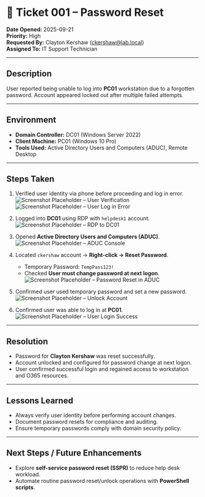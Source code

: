 # 🧾 Ticket 001 – Password Reset

**Date Opened:** 2025-09-21  
**Priority:** High  
**Requested By:** Clayton Kershaw (ckershaw@lab.local)  
**Assigned To:** IT Support Technician  

---

## Description  
User reported being unable to log into **PC01** workstation due to a forgotten password. Account appeared locked out after multiple failed attempts.  

---

## Environment  
- **Domain Controller:** DC01 (Windows Server 2022)  
- **Client Machine:** PC01 (Windows 10 Pro)  
- **Tools Used:** Active Directory Users and Computers (ADUC), Remote Desktop  

---

## Steps Taken  

1. Verified user identity via phone before proceeding and log in error.  
   ![Screenshot Placeholder – User Verification](Screenshots/Ticket001_step0.PNG)
   ![Screenshot Placeholder – User Log in Error](Screenshots/Ticket001_step1.PNG)  

2. Logged into **DC01** using RDP with `helpdesk1` account.  
   ![Screenshot Placeholder – RDP to DC01](Screenshots/Ticket001_step2.PNG)  

3. Opened **Active Directory Users and Computers (ADUC)**.  
   ![Screenshot Placeholder – ADUC Console](Screenshots/Ticket001_step3.PNG)  

4. Located `ckershaw` account → **Right-click → Reset Password**.  
   - Temporary Password: `TempPass123!`  
   - Checked **User must change password at next logon**.  
   ![Screenshot Placeholder – Password Reset in ADUC](Screenshots/Ticket001_step4.PNG)  

5. Confirmed user used temporary password and set a new password.  
   ![Screenshot Placeholder – Unlock Account](Screenshots/Ticket001_step5.PNG)  

6. Confirmed user was able to log in at **PC01**.  
   ![Screenshot Placeholder – User Login Success](Screenshots/Ticket001_step6.PNG)  

---

## Resolution  
- Password for **Clayton Kershaw** was reset successfully.  
- Account unlocked and configured for password change at next logon.  
- User confirmed successful login and regained access to workstation and O365 resources.  

---

## Lessons Learned  
- Always verify user identity before performing account changes.  
- Document password resets for compliance and auditing.  
- Ensure temporary passwords comply with domain security policy.  

---

## Next Steps / Future Enhancements  
- Explore **self-service password reset (SSPR)** to reduce help desk workload.  
- Automate routine password reset/unlock operations with **PowerShell scripts**.  
